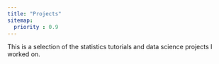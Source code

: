 ```yaml
---
title: "Projects"
sitemap:
  priority : 0.9
---
```

This is a selection of the statistics tutorials and data science projects I worked on.
